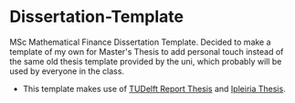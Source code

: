 # Dissertation-Template
MSc Mathematical Finance Dissertation Template. Decided to make a template of my own for Master's Thesis to add personal touch instead of the same old thesis template provided by the uni, which probably will be used by everyone in the class. 

- This template makes use of [TUDelft Report Thesis](https://github.com/dzwaneveld/tudelft-report-thesis-template) and [Ipleiria Thesis](https://github.com/joseareia/ipleiria-thesis).
